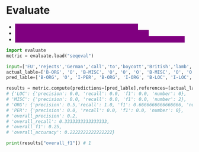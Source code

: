 # Evaluate

* <mark style="color:purple;background-color:purple;">**Used for NER and other sequence labeling tasks.**</mark>
* <mark style="color:purple;background-color:purple;">**Computes metrics per entity type (e.g.,**</mark><mark style="color:purple;background-color:purple;">**&#x20;**</mark><mark style="color:purple;background-color:purple;">**`PER`**</mark><mark style="color:purple;background-color:purple;">**,**</mark><mark style="color:purple;background-color:purple;">**&#x20;**</mark><mark style="color:purple;background-color:purple;">**`ORG`**</mark><mark style="color:purple;background-color:purple;">**,**</mark><mark style="color:purple;background-color:purple;">**&#x20;**</mark><mark style="color:purple;background-color:purple;">**`LOC`**</mark><mark style="color:purple;background-color:purple;">**).**</mark>
* <mark style="color:purple;background-color:purple;">**Also computes overall metrics (micro-averaged across all entities).**</mark>

```python
import evaluate
metric = evaluate.load("seqeval")

input=['EU','rejects','German','call','to','boycott','British','lamb','.']
actual_lable=['B-ORG', 'O', 'B-MISC', 'O', 'O', 'O', 'B-MISC', 'O', 'O']
pred_lable=['B-ORG', 'O', 'I-PER', 'B-ORG', 'I-ORG', 'B-LOC', 'I-LOC', 'B-MISC', 'I-MISC']#(Bert Model)

results = metric.compute(predictions=[pred_lable],references=[actual_lable])
# {'LOC': {'precision': 0.0, 'recall': 0.0, 'f1': 0.0, 'number': 0},
# 'MISC': {'precision': 0.0, 'recall': 0.0, 'f1': 0.0, 'number': 2},
# 'ORG': {'precision': 0.5,'recall': 1.0, 'f1': 0.6666666666666666, 'number': 1},
# 'PER': {'precision': 0.0, 'recall': 0.0, 'f1': 0.0, 'number': 0},
# 'overall_precision': 0.2,
# 'overall_recall': 0.3333333333333333,
# 'overall_f1': 0.25,
# 'overall_accuracy': 0.2222222222222222}

print(results["overall_f1"]) # 1
```
